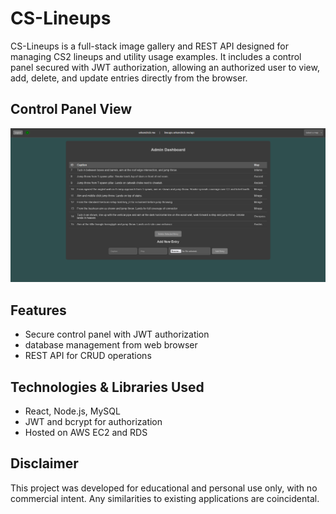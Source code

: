 # CS-Lineups

CS-Lineups is a full-stack image gallery and REST API designed for managing CS2 lineups and utility usage examples. It includes a control panel secured with JWT authorization, allowing an authorized user to view, add, delete, and update entries directly from the browser. 

## Control Panel View
![Control Panel Screenshot](./controlpanel.png)

## Features
- Secure control panel with JWT authorization
- database management from web browser
- REST API for CRUD operations

## Technologies & Libraries Used 
- React, Node.js, MySQL
- JWT and bcrypt for authorization
- Hosted on AWS EC2 and RDS

## Disclaimer
This project was developed for educational and personal use only, with no commercial intent. Any similarities to existing applications are coincidental.